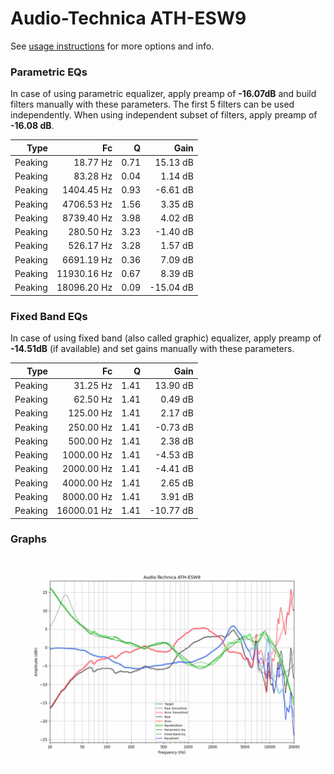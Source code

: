 # Audio-Technica ATH-ESW9
See [usage instructions](https://github.com/jaakkopasanen/AutoEq#usage) for more options and info.

### Parametric EQs
In case of using parametric equalizer, apply preamp of **-16.07dB** and build filters manually
with these parameters. The first 5 filters can be used independently.
When using independent subset of filters, apply preamp of **-16.08 dB**.

| Type    | Fc          |    Q | Gain      |
|--------:|------------:|-----:|----------:|
| Peaking | 18.77 Hz    | 0.71 | 15.13 dB  |
| Peaking | 83.28 Hz    | 0.04 | 1.14 dB   |
| Peaking | 1404.45 Hz  | 0.93 | -6.61 dB  |
| Peaking | 4706.53 Hz  | 1.56 | 3.35 dB   |
| Peaking | 8739.40 Hz  | 3.98 | 4.02 dB   |
| Peaking | 280.50 Hz   | 3.23 | -1.40 dB  |
| Peaking | 526.17 Hz   | 3.28 | 1.57 dB   |
| Peaking | 6691.19 Hz  | 0.36 | 7.09 dB   |
| Peaking | 11930.16 Hz | 0.67 | 8.39 dB   |
| Peaking | 18096.20 Hz | 0.09 | -15.04 dB |

### Fixed Band EQs
In case of using fixed band (also called graphic) equalizer, apply preamp of **-14.51dB**
(if available) and set gains manually with these parameters.

| Type    | Fc          |    Q | Gain      |
|--------:|------------:|-----:|----------:|
| Peaking | 31.25 Hz    | 1.41 | 13.90 dB  |
| Peaking | 62.50 Hz    | 1.41 | 0.49 dB   |
| Peaking | 125.00 Hz   | 1.41 | 2.17 dB   |
| Peaking | 250.00 Hz   | 1.41 | -0.73 dB  |
| Peaking | 500.00 Hz   | 1.41 | 2.38 dB   |
| Peaking | 1000.00 Hz  | 1.41 | -4.53 dB  |
| Peaking | 2000.00 Hz  | 1.41 | -4.41 dB  |
| Peaking | 4000.00 Hz  | 1.41 | 2.65 dB   |
| Peaking | 8000.00 Hz  | 1.41 | 3.91 dB   |
| Peaking | 16000.01 Hz | 1.41 | -10.77 dB |

### Graphs
![](./Audio-Technica%20ATH-ESW9.png)